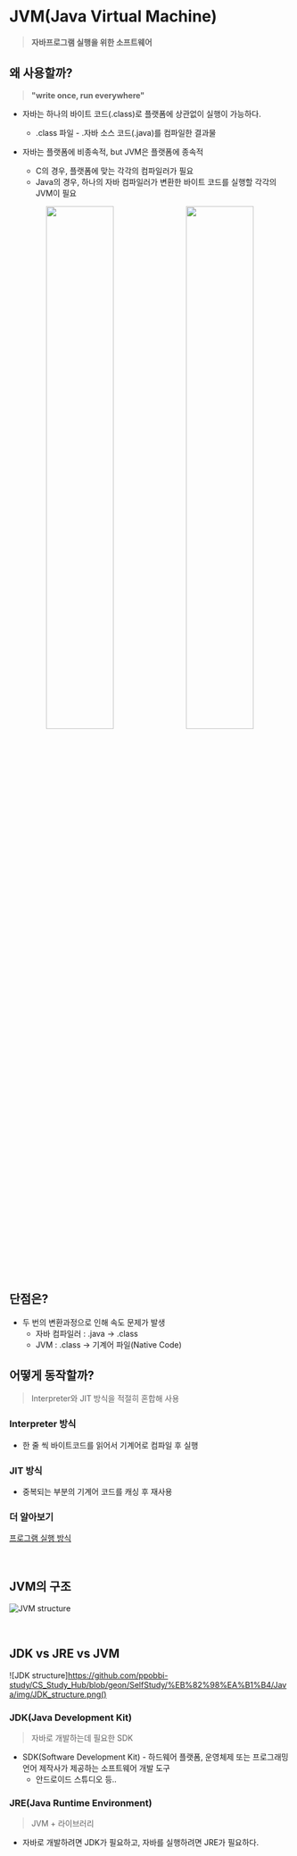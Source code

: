 # JVM(Java Virtual Machine)

> **자바프로그램 실행을 위한 소프트웨어**

## 왜 사용할까?
> **"write once, run everywhere"**
- 자바는 하나의 바이트 코드(.class)로 플랫폼에 상관없이 실행이 가능하다.
    - .class 파일 - .자바 소스 코드(.java)를 컴파일한 결과물

- 자바는 플랫폼에 비종속적, but JVM은 플랫폼에 종속적
    - C의 경우, 플랫폼에 맞는 각각의 컴파일러가 필요
    - Java의 경우, 하나의 자바 컴파일러가 변환한 바이트 코드를 실행할 각각의 JVM이 필요

<p align="center" width="100%">
    <img src="https://github.com/ppobbi-study/CS_Study_Hub/blob/geon/SelfStudy/%EB%82%98%EA%B1%B4/Java/img/compile_c.png" width="49%">
    <img src="https://github.com/ppobbi-study/CS_Study_Hub/blob/geon/SelfStudy/%EB%82%98%EA%B1%B4/Java/img/compile_java.png" width="49%">
</p>

## 단점은?
- 두 번의 변환과정으로 인해 속도 문제가 발생
    - 자바 컴파일러 : .java -> .class
    - JVM : .class -> 기계어 파일(Native Code)

## 어떻게 동작할까?
> Interpreter와 JIT 방식을 적절히 혼합해 사용

### Interpreter 방식
-  한 줄 씩 바이트코드를 읽어서 기계어로 컴파일 후 실행

### JIT 방식
- 중복되는 부분의 기계어 코드를 캐싱 후 재사용

### 더 알아보기
[프로그램 실행 방식](https://github.com/ppobbi-study/CS_Study_Hub/blob/geon/SelfStudy/%EB%82%98%EA%B1%B4/Java/ProgrammingBase/program_structure.md)

<br>

## JVM의 구조
![JVM structure](https://github.com/ppobbi-study/CS_Study_Hub/blob/geon/SelfStudy/%EB%82%98%EA%B1%B4/Java/img/JVM_structure.png)

<br>

## JDK vs JRE vs JVM
![JDK structure]https://github.com/ppobbi-study/CS_Study_Hub/blob/geon/SelfStudy/%EB%82%98%EA%B1%B4/Java/img/JDK_structure.png()

### JDK(Java Development Kit)
> 자바로 개발하는데 필요한 SDK
- SDK(Software Development Kit) - 하드웨어 플랫폼, 운영체제 또는 프로그래밍 언어 제작사가 제공하는 소프트웨어 개발 도구
    - 안드로이드 스튜디오 등..

### JRE(Java Runtime Environment)
> JVM + 라이브러리
- 자바로 개발하려면 JDK가 필요하고, 자바를 실행하려면 JRE가 필요하다.
